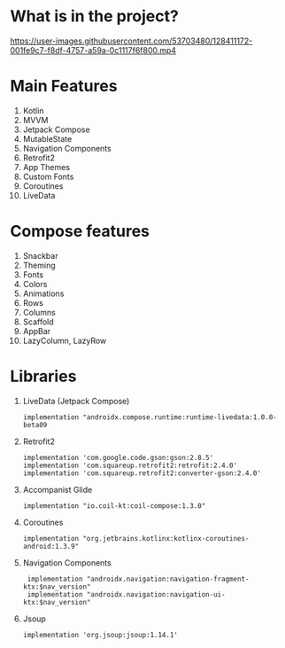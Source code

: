 # What is in the project?

https://user-images.githubusercontent.com/53703480/128411172-001fe9c7-f8df-4757-a59a-0c1117f6f800.mp4



# Main Features
1. Kotlin
2. MVVM
3. Jetpack Compose
4. MutableState
5. Navigation Components
6. Retrofit2
7. App Themes
8. Custom Fonts
9. Coroutines
10. LiveData


# Compose features
1. Snackbar
2. Theming
3. Fonts
4. Colors
5. Animations
6. Rows
7. Columns
8. Scaffold
9. AppBar
10. LazyColumn, LazyRow

# Libraries
1. LiveData (Jetpack Compose)<br />
    ```
    implementation "androidx.compose.runtime:runtime-livedata:1.0.0-beta09
    ```
2. Retrofit2<br />
    ```
    implementation 'com.google.code.gson:gson:2.8.5'
    implementation 'com.squareup.retrofit2:retrofit:2.4.0'
    implementation 'com.squareup.retrofit2:converter-gson:2.4.0'
    ```
3. Accompanist Glide<br />
    ```
    implementation "io.coil-kt:coil-compose:1.3.0"
    ```
5. Coroutines<br />
    ```
    implementation "org.jetbrains.kotlinx:kotlinx-coroutines-android:1.3.9"
    ```
6. Navigation Components<br />
    ```
     implementation "androidx.navigation:navigation-fragment-ktx:$nav_version"
     implementation "androidx.navigation:navigation-ui-ktx:$nav_version"
     ```
7. Jsoup<br />
    ```
    implementation 'org.jsoup:jsoup:1.14.1'
    ```
